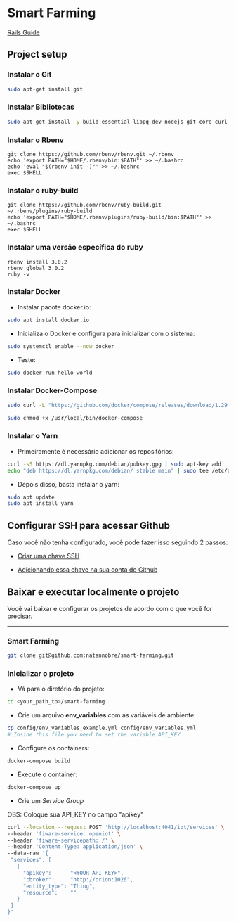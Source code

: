 # Smart Farming

[Rails Guide](https://guides.rubyonrails.org/)

## Project setup

### Instalar o Git

```sh
sudo apt-get install git
```

### Instalar Bibliotecas

```sh
sudo apt-get install -y build-essential libpq-dev nodejs git-core curl zlib1g-dev libssl-dev libreadline-dev libyaml-dev libsqlite3-dev sqlite3 libxml2-dev libxslt1-dev libcurl4-openssl-dev software-properties-common libffi-dev
```

### Instalar o Rbenv
```
git clone https://github.com/rbenv/rbenv.git ~/.rbenv
echo 'export PATH="$HOME/.rbenv/bin:$PATH"' >> ~/.bashrc
echo 'eval "$(rbenv init -)"' >> ~/.bashrc
exec $SHELL
```

### Instalar o ruby-build
```
git clone https://github.com/rbenv/ruby-build.git ~/.rbenv/plugins/ruby-build
echo 'export PATH="$HOME/.rbenv/plugins/ruby-build/bin:$PATH"' >> ~/.bashrc
exec $SHELL
```

### Instalar uma versão específica do ruby
```
rbenv install 3.0.2
rbenv global 3.0.2
ruby -v
```

### Instalar Docker

- Instalar pacote docker.io:

```sh
sudo apt install docker.io
```

- Inicializa o Docker e configura para inicializar com o sistema:

```sh
sudo systemctl enable --now docker
```

- Teste:

```sh
sudo docker run hello-world
```

### Instalar Docker-Compose

```sh
sudo curl -L "https://github.com/docker/compose/releases/download/1.29.2/docker-compose-$(uname -s)-$(uname -m)" -o /usr/local/bin/docker-compose
```

```sh
sudo chmod +x /usr/local/bin/docker-compose
```

### Instalar o Yarn

- Primeiramente é necessário adicionar os repositórios:

```sh
curl -sS https://dl.yarnpkg.com/debian/pubkey.gpg | sudo apt-key add
echo "deb https://dl.yarnpkg.com/debian/ stable main" | sudo tee /etc/apt/sources.list.d/yarn.list
```

- Depois disso, basta instalar o yarn:

```sh
sudo apt update
sudo apt install yarn
```

## Configurar SSH para acessar Github

Caso você não tenha configurado, você pode fazer isso seguindo 2 passos:

- [Criar uma chave SSH](https://docs.github.com/pt/enterprise-server@3.0/github/authenticating-to-github/connecting-to-github-with-ssh/generating-a-new-ssh-key-and-adding-it-to-the-ssh-agent)

- [Adicionando essa chave na sua conta do Github](https://docs.github.com/pt/enterprise-server@3.0/github/authenticating-to-github/connecting-to-github-with-ssh/adding-a-new-ssh-key-to-your-github-account)

## Baixar e executar localmente o projeto

Você vai baixar e configurar os projetos de acordo com o que você for precisar.

---

### Smart Farming

```sh
git clone git@github.com:natannobre/smart-farming.git
```

### Inicializar o projeto

- Vá para o diretório do projeto:

```sh
cd <your_path_to>/smart-farming
```

- Crie um arquivo __env_variables__ com as variáveis de ambiente:

```sh
cp config/env_variables_example.yml config/env_variables.yml
# Inside this file you need to set the variable API_KEY
```

- Configure os containers:

```sh
docker-compose build
```

- Execute o container:

```sh
docker-compose up
```

- Crie um *Service Group*

OBS: Coloque sua API_KEY no campo "apikey"

```sh
curl --location --request POST 'http://localhost:4041/iot/services' \
--header 'fiware-service: openiot' \
--header 'fiware-servicepath: /' \
--header 'Content-Type: application/json' \
--data-raw '{
 "services": [
   {
     "apikey":      "<YOUR_API_KEY>",
     "cbroker":     "http://orion:1026",
     "entity_type": "Thing",
     "resource":    ""
   }
 ]
}'
```
